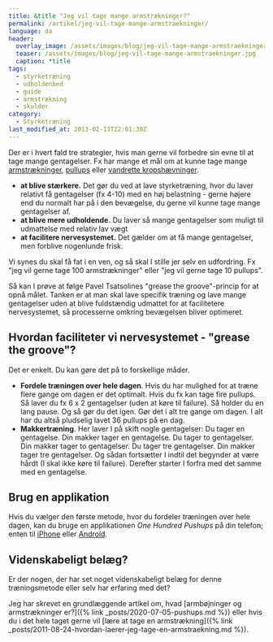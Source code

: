 ```yaml
---
title: &title "Jeg vil tage mange armstrækninger?"
permalink: /artikel/jeg-vil-tage-mange-armstraekninger/
language: da
header:
  overlay_image: /assets/images/blog/jeg-vil-tage-mange-armstraekninger.jpg
  teaser: /assets/images/blog/jeg-vil-tage-mange-armstraekninger.jpg
  caption: *title
tags:
  - styrketræning
  - udholdenhed
  - guide
  - armstrækning
  - skulder
category:
  - Styrketræning
last_modified_at: 2013-02-13T22:01:30Z
---
```


Der er i hvert fald tre strategier, hvis man gerne vil forbedre sin evne til at tage mange gentagelser. Fx har mange et mål om at kunne tage mange [armstrækninger](http://www.motionsplan.dk/oevelse/armstraekker), [pullups](http://www.motionsplan.dk/oevelse/pullup) eller [vandrette kropshævninger](http://www.motionsplan.dk/oevelse/vandret-kropshaevning).

- **at blive stærkere.** Det gør du ved at lave styrketræning, hvor du laver relativt få gentagelser (fx 4-10) med en høj belastning - gerne højere end du normalt har på i den bevægelse, du gerne vil kunne tage mange gentagelser af.
- **at blive mere udholdende.** Du laver så mange gentagelser som muligt til udmattelse med relativ lav vægt
- **at facilitere nervesystemet.** Det gælder om at få mange gentagelser, men forblive nogenlunde frisk.

Vi synes du skal få fat i en ven, og så skal I stille jer selv en udfordring. Fx "jeg vil gerne tage 100 armstrækninger" eller "jeg vil gerne tage 10 pullups".

Så kan I prøve at følge Pavel Tsatsolines "grease the groove"-princip for at opnå målet. Tanken er at man skal lave specifik træning og lave mange gentagelser uden at blive fuldstændig udmattet for at facilitetere nervesystemet, så processerne omkring bevægelsen bliver optimeret.

## Hvordan faciliteter vi nervesystemet - "grease the groove"?

Det er enkelt. Du kan gøre det på to forskellige måder.

- **Fordele træningen over hele dagen**. Hvis du har mulighed for at træne flere gange om dagen er det optimalt. Hvis du fx kan tage fire pullups. Så laver du fx 6 x 2 gentagelser (uden at køre til failure). Så holder du en lang pause. Og så gør du det igen. Gør det i alt tre gange om dagen. I alt har du altså pludselig lavet 36 pullups på en dag.
- **Makkertræning**. Her laver I på skift nogle gentagelser: Du tager en gentagelse. Din makker tager en gentagelse. Du tager to gentagelser. Din makker tager to gentagelser. Du tager tre gentagelser. Din makker tager tre gentagelser. Og sådan fortsætter I indtil det begynder at være hårdt (I skal ikke køre til failure). Derefter starter I forfra med det samme med en gentagelse.

## Brug en applikation

Hvis du vælger den første metode, hvor du fordeler træningen over hele dagen, kan du bruge en applikationen _One Hundred Pushups_ på din telefon; enten til [iPhone](http://hundredpushups.com/iphoneapp.html) eller [Android](http://hundredpushups.com/androidapp.html).

## Videnskabeligt belæg?

Er der nogen, der har set noget videnskabeligt belæg for denne træningsmetode eller selv har erfaring med det?

Jeg har skrevet en grundlæggende artikel om, hvad [armbøjninger og armstrækninger er?]({% link _posts/2020-07-05-pushups.md %}) eller hvis du i det hele taget gerne vil [lære at tage en armstrækning]({% link _posts/2011-08-24-hvordan-laerer-jeg-tage-en-armstraekning.md %}).
